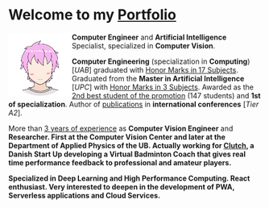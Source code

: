# Welcome to my [Portfolio](https://ericcanas.com/)

<img src="./src/images/Logo-No-Background.png" width="25%" align="left"> <b>Computer Engineer</b> and <b>Artificial Intelligence</b> Specialist, specialized in <b>Computer Vision</b>.

<b>Computer Engineering</b> (specialization in <b>Computing</b>) [<i>UAB</i>] graduated with <a href="https://ericcanas.com/academic-background/" target="_blank">Honor Marks in 17 Subjects</a>. Graduated from the <b>Master in Artificial Intelligence</b> [<i>UPC</i>] with <a href="https://ericcanas.com/academic-background/" target="_blank">Honor Marks in 3 Subjects</a>. Awarded as the <a href="https://drive.google.com/file/d/1lPAdt6uIdZTUporimYOh4IsLWDwxtZj8/view?usp=sharing" target="_blank">2nd best student of the promotion</a> (147 students) and <b>1st of specialization</b>. Author of <a href="https://ericcanas.com/publications/" target="_blank">publications</a> in <b>international conferences</b> [<i>Tier A2</i>].

More than <a href="https://ericcanas.com/professional-experience/" target="_blank">3 years of experience</a> as <b>Computer Vision Engineer</b> and <b>Researcher</a>. First at the <b>Computer Vision Center</b> and later at the <b>Department of Applied Physics</b> of the <b>UB</b>. Actually working for <a href="https://www.clutchapp.io/" target="_blank">Clutch</a>, a Danish <b>Start Up</b> developing a <b>Virtual Badminton Coach</b> that gives <b>real time performance feedback</b> to professional and amateur players.

Specialized in <b>Deep Learning</b> and <b>High Performance Computing</b>. <b>React</b> enthusiast. Very interested to deepen in the development of <b>PWA</b>, <b>Serverless applications</b> and <b>Cloud Services</b>.
